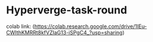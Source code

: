 # Hyperverge-task-round
colab link: (https://colab.research.google.com/drive/1IEu-CWIthKMRRt8kfVZIaG13-iSPgC4_?usp=sharing)
